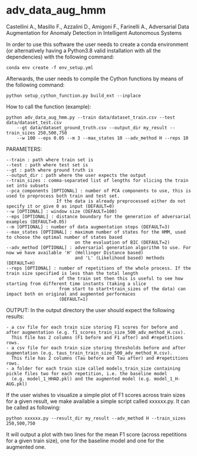 # adv_data_aug_hmm
Castellini A., Masillo F., Azzalini D., Amigoni F., Farinelli A., Adversarial Data Augmentation for Anomaly Detection in Intelligent Autonomous Systems

In order to use this software the user needs to create a conda environment (or alternatively having a Python3.8 valid installation with all the dependencies) with the following command:

	conda env create -f env_setup.yml

Afterwards, the user needs to compile the Cython functions by means of the following command:

	python setup_cython_function.py build_ext --inplace


How to call the function (example):

	python adv_data_aug_hmm.py --train data/dataset_train.csv --test data/dataset_test.csv 
		--gt data/dataset_ground_truth.csv --output_dir my_result --train_sizes 250,500,750 
		--w 100 --eps 0.05 --m 3 --max_states 10 --adv_method H --reps 10

PARAMETERS:

	--train : path where train set is
	--test : path where test set is
	--gt : path where ground truth is
	--output_dir : path where the user expects the output
	--train_sizes : comma-separated list of lengths for slicing the train set into subsets
	--pca_components [OPTIONAL] : number of PCA components to use, this is used to preprocess both train and test set. 
					   If the data is already preprocessed either do not specify it or give 0 as input (DEFAULT=0)
	--w [OPTIONAL] : window size (DEFAULT=100)
	--eps [OPTIONAL] : distance boundary for the generation of adversarial examples (DEFAULT=0.05)
	--m [OPTIONAL] : number of data augmentation steps (DEFAULT=3)
	--max_states [OPTIONAL] : maximum number of states for the HMM, used to choose the optimal number of states based 
							  on the evaluation of BIC (DEFAULT=2)
	--adv_method [OPTIONAL] : adversarial generation algorithm to use. For now we have available 'H' (Hellinger Distance based)
							  and 'L' (Likelihood based) methods (DEFAULT=H)
	--reps [OPTIONAL] : number of repetitions of the whole process. If the train size specified is less than the total length 
						of the train set then this is useful to see how starting from different time instants (taking a slice
						from start to start+train_sizes of the data) can impact both on original and augmented performaces
						(DEFAULT=1)


OUTPUT:
In the output directory the user should expect the following results:

	- a csv file for each train size storing F1 scores for before and after augmentation (e.g. f1_scores_train_size_500_adv_method_H.csv).
	  This file has 2 columns (F1 before and F1 after) and #repetitions rows.
	- a csv file for each train size storing thresholds before and after augmentation (e.g. taus_train_train_size_500_adv_method_H.csv).
	  This file has 2 columns (Tau before and Tau after) and #repetitions rows.
	- a folder for each train size called models_train_size containing pickle files two for each repetition, i.e. the baseline model
	  (e.g. model_1_HHAD.pkl) and the augmented model (e.g. model_1_H-AUG.pkl)
	

If the user wishes to visualize a simple plot of F1 scores across train sizes for a given result, we make available a simple script called xxxxxx.py. It can be called as following:

	python xxxxxx.py --result_dir my_result --adv_method H --train_sizes 250,500,750
	
It will output a plot with two lines for the mean F1 score (across repetitions for a given train size), one for the baseline model and one for the augmented one.